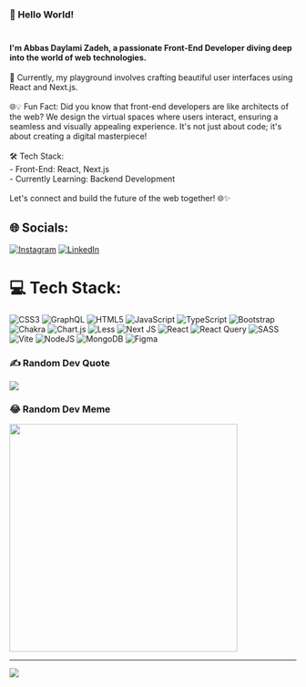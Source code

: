 
### 👋 Hello World!<br><br>
<h4>I'm Abbas Daylami Zadeh, a passionate Front-End Developer diving deep into the world of web technologies.</h4> 🚀 Currently, my playground involves crafting beautiful user interfaces using React and Next.js.<br><br>🌐💡 Fun Fact: Did you know that front-end developers are like architects of the web? We design the virtual spaces where users interact, ensuring a seamless and visually appealing experience. It's not just about code; it's about creating a digital masterpiece!<br><br>🛠️ Tech Stack:<br>- Front-End: React, Next.js<br>- Currently Learning: Backend Development<br><br>Let's connect and build the future of the web together! 🌐✨<br>


## 🌐 Socials:
[![Instagram](https://img.shields.io/badge/Instagram-%23E4405F.svg?logo=Instagram&logoColor=white)](https://instagram.com/isabasz) [![LinkedIn](https://img.shields.io/badge/LinkedIn-%230077B5.svg?logo=linkedin&logoColor=white)](https://linkedin.com/in/abbas-daylami) 

# 💻 Tech Stack:
![CSS3](https://img.shields.io/badge/css3-%231572B6.svg?style=for-the-badge&logo=css3&logoColor=white) ![GraphQL](https://img.shields.io/badge/-GraphQL-E10098?style=for-the-badge&logo=graphql&logoColor=white) ![HTML5](https://img.shields.io/badge/html5-%23E34F26.svg?style=for-the-badge&logo=html5&logoColor=white) ![JavaScript](https://img.shields.io/badge/javascript-%23323330.svg?style=for-the-badge&logo=javascript&logoColor=%23F7DF1E) ![TypeScript](https://img.shields.io/badge/typescript-%23007ACC.svg?style=for-the-badge&logo=typescript&logoColor=white) ![Bootstrap](https://img.shields.io/badge/bootstrap-%238511FA.svg?style=for-the-badge&logo=bootstrap&logoColor=white) ![Chakra](https://img.shields.io/badge/chakra-%234ED1C5.svg?style=for-the-badge&logo=chakraui&logoColor=white) ![Chart.js](https://img.shields.io/badge/chart.js-F5788D.svg?style=for-the-badge&logo=chart.js&logoColor=white) ![Less](https://img.shields.io/badge/less-2B4C80?style=for-the-badge&logo=less&logoColor=white) ![Next JS](https://img.shields.io/badge/Next-black?style=for-the-badge&logo=next.js&logoColor=white) ![React](https://img.shields.io/badge/react-%2320232a.svg?style=for-the-badge&logo=react&logoColor=%2361DAFB) ![React Query](https://img.shields.io/badge/-React%20Query-FF4154?style=for-the-badge&logo=react%20query&logoColor=white) ![SASS](https://img.shields.io/badge/SASS-hotpink.svg?style=for-the-badge&logo=SASS&logoColor=white) ![Vite](https://img.shields.io/badge/vite-%23646CFF.svg?style=for-the-badge&logo=vite&logoColor=white) ![NodeJS](https://img.shields.io/badge/node.js-6DA55F?style=for-the-badge&logo=node.js&logoColor=white) ![MongoDB](https://img.shields.io/badge/MongoDB-%234ea94b.svg?style=for-the-badge&logo=mongodb&logoColor=white) ![Figma](https://img.shields.io/badge/figma-%23F24E1E.svg?style=for-the-badge&logo=figma&logoColor=white)
<!-- # 📊 GitHub Stats:
![](https://github-readme-stats.vercel.app/api?username=getintern&theme=dark&hide_border=false&include_all_commits=true&count_private=true)<br/>
![](https://github-readme-streak-stats.herokuapp.com/?user=getintern&theme=dark&hide_border=false)<br/>
![](https://github-readme-stats.vercel.app/api/top-langs/?username=getintern&theme=dark&hide_border=false&include_all_commits=true&count_private=true&layout=compact) -->

### ✍️ Random Dev Quote
![](https://quotes-github-readme.vercel.app/api?type=horizontal&theme=radical)

### 😂 Random Dev Meme
<img src='https://randommeme-five.vercel.app/' style="height: 400px;"/>

---
[![](https://visitcount.itsvg.in/api?id=getintern&icon=1&color=0)](https://visitcount.itsvg.in)

<!-- Proudly created with GPRM ( https://gprm.itsvg.in ) -->
